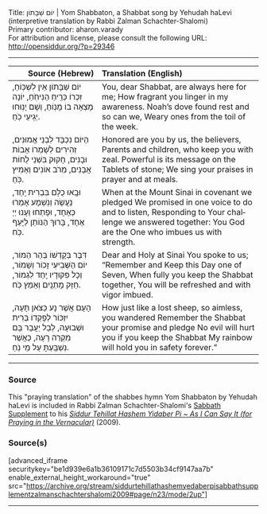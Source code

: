 <html>
<head></head>
<body>
Title: יוֹם שַׁבָּתוֹן | Yom Shabbaton, a Shabbat song by Yehudah haLevi (interpretive translation by Rabbi Zalman Schachter-Shalomi)<br />
Primary contributor: aharon.varady<br />
For attribution and license, please consult the following URL: <a href="http://opensiddur.org/?p=29346">http://opensiddur.org/?p=29346</a>
<p />
<hr />

<table style="margin-left: auto;margin-right: auto;" class="draggable">
<thead><tr><th id="x" style="text-align: right;">Source (Hebrew)</th><th style="text-align: left;">Translation (English)</th></tr></thead>
<tbody>
<tr><td style="vertical-align:top;">
<div class="liturgy" lang="he">
<span class="acrostic">י</span>וֹם שַׁבָּתוֹן 
אֵין לִשְׁכּֽוֹחַ, 
זִכְרוֹ כְּרֵֽיחַ 
הַנִּיחֹֽחַ, 
יוֹנָה מָצְאָה בוֹ מָנֽוֹחַ, 
וְשָׁם יָנֽוּחוּ יְגִֽיעֵי כֹֽחַ. 
</span></div></td>
 
<td style="vertical-align:top;">
<div class="english" lang="en">
You, dear Shabbat, 
are always here for me;
How fragrant 
you linger in my awareness.
Noah’s dove found rest and so can we,
Weary ones from the toil of the week.
</div></td></tr>


<tr><td style="vertical-align:top;">
<div class="liturgy" lang="he">
<span class="acrostic">הַ</span>יּוֹם נִכְבָּד 
לִבְנֵי אֱמוּנִים, 
זְהִירִים לְשָׁמְרוֹ 
אָבוֹת וּבָנִים, 
חָקוּק בִּשְׁנֵי 
לֻחוֹת אֲבָנִים, 
מֵרֹב אוֹנִים 
וְאַמִּיץ כֹּֽחַ. 
</span></div></td>
 
<td style="vertical-align:top;">
<div class="english" lang="en">
Honored are you by us, 
the believers, 
Parents and children, 
who keep you with zeal.
Powerful is its message 
on the Tablets of stone;
We sing your praises 
in prayer and at meals.
</div></td></tr>


<tr><td style="vertical-align:top;">
<div class="liturgy" lang="he">
<span class="acrostic">וּ</span>בָֽאוּ כֻלָּם 
בִּבְרִית יַֽחַד, 
נַעֲשֶׂה וְנִשְׁמָע 
אָמְרוּ כְּאֶחָד, 
וּפָתְחוּ וְעָנוּ 
יְיָ אֶחָד, 
בָּרוּךְ הַנּוֹתֵן 
לַיָּעֵף כֹּֽח. 
</span></div></td>
 
<td style="vertical-align:top;">
<div class="english" lang="en">
When at the Mount Sinai 
in covenant we pledged
We promised in one voice 
to do and to listen,
Responding to Your challenge 
we answered together:
You God are the One 
who imbues us with strength.
</div></td></tr>


<tr><td style="vertical-align:top;">
<div class="liturgy" lang="he">
<span class="acrostic">דִּ</span>בֶּר בְּקָדְשׁוֹ 
בְּהַר הַמּוֹר, 
יוֹם הַשְּׁבִיעִי 
זָכוֹר וְשָׁמוֹר, 
וְכָל פִּקּוּדָיו 
יַֽחַד לִגְמוֹר, 
חַזֵּק מָתְנַֽיִם 
וְאַמֵּץ כֹּֽח. 
</span></div></td>
 
<td style="vertical-align:top;">
<div class="english" lang="en">
Dear and Holy at Sinai 
You spoke to us;
“Remember and Keep 
this Day one of Seven,
When fully you keep
the Shabbat together,
You will be refreshed 
and with vigor imbued.
</div></td></tr>


<tr><td style="vertical-align:top;">
<div class="liturgy" lang="he">
<span class="acrostic">הָ</span>עָם אֲשֶׁר נָע 
כַּצֹּאן תָּעָה, 
יִזְכּוֹר לְפָקְדוֹ 
בְּרִית וּשְׁבוּעָה, 
לְבַל יַעֲבָר בָּם 
מִקְרֵה רָעָה, 
כַּאֲשֶׁר נִשְׁבַּֽעְתָּ 
עַל מֵי נֹֽחַ.
</span></div></td>
 
<td style="vertical-align:top;">
<div class="english" lang="en">
How just like a lost sheep, 
so aimless, you wandered
Remember the Shabbat 
your promise and pledge
No evil will hurt you 
if you keep the Shabbat
My rainbow will hold you 
in safety forever.”
</div></td></tr>
</tbody></table>

<hr />

<h3>Source</h3>

This "praying translation" of  the shabbes hymn Yom Shabbaton by Yehudah haLevi is included in Rabbi Zalman Schachter-Shalomi's <a href="http://opensiddur.org/?p=29177">Sabbath Supplement</a> to his <em><a href="http://opensiddur.org/?p=177">Siddur Tehillat Hashem Yidaber Pi ~ As I Can Say It (for Praying in the Vernacular)</a></em> (2009).

<h3>Source(s)</h3>

[advanced_iframe securitykey="be1d939e6a1b36109171c7d5503b34cf9147aa7b" enable_external_height_workaround="true" src="https://archive.org/stream/siddurtehillathashemyedaberpisabbathsupplementzalmanschachtershalomi2009#page/n23/mode/2up"]

<hr />

&nbsp;
</body>
</html>